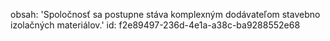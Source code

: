 obsah: 'Spoločnosť sa postupne stáva komplexným dodávateľom stavebno izolačných materiálov.'
id: f2e89497-236d-4e1a-a38c-ba9288552e68
